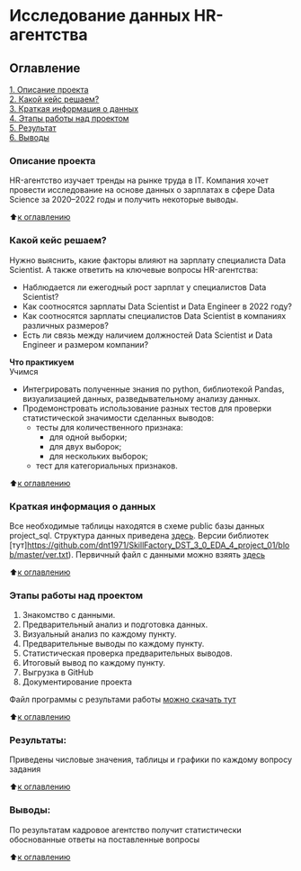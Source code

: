 
# Исследование данных HR-агентства
## Оглавление  
[1. Описание проекта](#описание-проекта)  
[2. Какой кейс решаем?](#какой-кейс-решаем)  
[3. Краткая информация о данных](#краткая-информация-о-данных)  
[4. Этапы работы над проектом](#этапы-работы-над-проектом)  
[5. Результат](#результаты)    
[6. Выводы](#выводы) 

### Описание проекта   
HR-агентство изучает тренды на рынке труда в IT. Компания хочет провести исследование на основе данных о зарплатах в сфере Data Science за 2020–2022 годы и получить некоторые выводы.

:arrow_up:[к оглавлению](#оглавление)

### Какой кейс решаем?    
Нужно выяснить, какие факторы влияют на зарплату специалиста Data Scientist.
А также ответить на ключевые вопросы HR-агентства:
- Наблюдается ли ежегодный рост зарплат у специалистов Data Scientist?
- Как соотносятся зарплаты Data Scientist и Data Engineer в 2022 году?
- Как соотносятся зарплаты специалистов Data Scientist в компаниях различных размеров?
- Есть ли связь между наличием должностей Data Scientist и Data Engineer и размером компании?

**Что практикуем**     
Учимся 
  - Интегрировать полученные знания по python, библиотекой Pandas, визуализацией данных, разведывательному анализу данных.
  - Продемонстровать использование разных тестов для проверки статистической значимости сделанных выводов:
    - тесты для количественного признака:
      * для одной выборки;
      * для двух выборок;
      * для нескольких выборок;
    - тест для категориальных признаков.

:arrow_up:[к оглавлению](#оглавление)


### Краткая информация о данных
Все необходимые таблицы находятся в схеме public базы данных project_sql.
Структура данных приведена [здесь](https://github.com/dnt1971/SkillFactory_DST_3_0_EDA_4_project_01/blob/master/data/ds_salaries.csv). Версии библиотек [тут]https://github.com/dnt1971/SkillFactory_DST_3_0_EDA_4_project_01/blob/master/ver.txt). Первичный файл с данными можно взяять  [здесь](https://lms.skillfactory.ru/asset-v1:SkillFactory+DST-3.0+28FEB2021+type@asset+block@ds_salaries.zip)

:arrow_up:[к оглавлению](#оглавление)


### Этапы работы над проектом  
1. Знакомство с данными.
2. Предварительный анализ и подготовка данных.
3. Визуальный анализ по каждому пункту. 
4. Предварительные выводы по каждому пункту.
5. Статистическая проверка предварительных выводов.
6. Итоговый вывод по каждому пункту.
7. Выгрузка в GitHub
8. Документирование проекта

Файл программы с результами работы [можно скачать тут](https://github.com/dnt1971/SkillFactory_DST_3_0_EDA_4_project_01/blob/master/SkillFactory_DST_3_0_EDA_4_Статистические_тесты_Практика.ipynb) 
  
:arrow_up:[к оглавлению](#оглавление)

### Результаты:  
Приведены числовые значения, таблицы и графики по каждому вопросу задания

:arrow_up:[к оглавлению](#оглавление)

### Выводы:  
По результатам кадровое агентство получит статистически обоснованные ответы на поставленные вопросы

:arrow_up:[к оглавлению](#оглавление)
